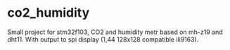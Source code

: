 # co2_humidity
Small project for stm32f103, CO2 and humidity metr based on mh-z19 and dht11. With output to spi display (1,44 128x128 compatible ili9163).


